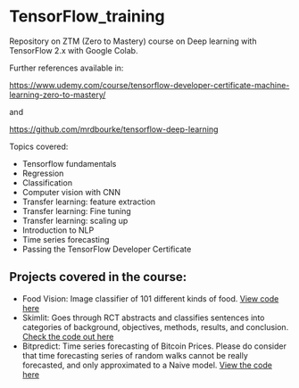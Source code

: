 # TensorFlow_training

Repository on ZTM (Zero to Mastery) course on Deep learning with TensorFlow 2.x with Google Colab. 

Further references available in: 

https://www.udemy.com/course/tensorflow-developer-certificate-machine-learning-zero-to-mastery/

and 

https://github.com/mrdbourke/tensorflow-deep-learning

Topics covered:

- Tensorflow fundamentals
- Regression
- Classification
- Computer vision with CNN
- Transfer learning: feature extraction
- Transfer learning: Fine tuning
- Transfer learning: scaling up
- Introduction to NLP
- Time series forecasting
- Passing the TensorFlow Developer Certificate

## Projects covered in the course:

* Food Vision: Image classifier of 101 different kinds of food. [View code here](https://github.com/dbarrau/TensorFlow_training/blob/main/07_mileston_project_1_food_vision.ipynb)
* Skimlit: Goes through RCT abstracts and classifies sentences into categories of background, objectives, methods, results, and conclusion. [Check the code out here](https://github.com/dbarrau/TensorFlow_training/blob/main/09_SkimLit_nlp_milestone_project_2.ipynb)
* Bitpredict: Time series forecasting of Bitcoin Prices. Please do consider that time forecasting series of random walks cannot be really forecasted, and only approximated to a Naive model. [View the code here](https://github.com/dbarrau/TensorFlow_training/blob/main/10_time_series_forecasting_with_tensorflow.ipynb) 
